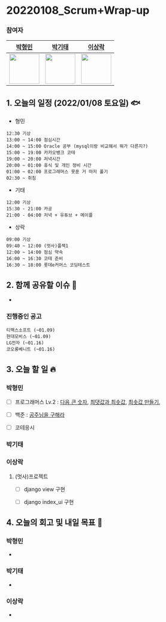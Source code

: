 # 20220108_Scrum+Wrap-up

### 참여자

| [박형민](https://github.com/npnppn)  | [박기태](https://github.com/idiot-kitto)   | [이상락](https://github.com/SangRakee)  |
| :------: | :------: | :------:
|<img src="https://github.com/npnppn.png" width="80"> | <img src="https://github.com/idiot-kitto.png" width="80">|<img src="https://github.com/SangRakee.png" width="80">

## 1. 오늘의 일정 (2022/01/08 토요일) 🐟

- 형민
```
12:30 기상
13:00 ~ 14:00 점심시간
14:00 ~ 15:00 Oracle 공부 (mysql이랑 비교해서 뭐가 다른지?)
15:00 ~ 19:00 카카오뱅크 코테
19:00 ~ 20:00 저녁시간
20:00 ~ 01:00 휴식 및 개인 정비 시간
01:00 ~ 02:00 프로그래머스 못푼 거 마저 풀기
02:30 ~ 취침
```

- 기태
```
12:00 기상
15:30 - 21:00 카공
21:00 - 04:00 저녁 + 유튜브 + 메이플
```

- 상락
```
09:00 기상
09:40 ~ 12:00 (멋사)플젝1
12:00 ~ 14:00 점심 약속
16:00 ~ 16:30 코테 준비
16:30 ~ 18:00 롯데e커머스 코딩테스트

```

## 2. 함께 공유할 이슈 💌
- 


### 진행중인 공고
```
티맥스소프트 (~01.09)
현대모비스 (~01.09)
LG전자 (~01.16)
코오롱베니트 (~01.16)
```



## 3. 오늘 할 일 🔥



### 박형민

- [ ] 프로그래머스 Lv.2 : [다음 큰 숫자](https://programmers.co.kr/learn/courses/30/lessons/12911), [최댓값과 최솟값](https://programmers.co.kr/learn/courses/30/lessons/12939), [최솟값 만들기](https://programmers.co.kr/learn/courses/30/lessons/12941), 
- [ ] 백준 : [공주님을 구해라](https://www.acmicpc.net/problem/17836)
- [ ] 코테응시



### 박기태





### 이상락

1. (멋사)프로젝트
    - [ ] django view 구현
    - [ ] django index_ui 구현



## 4. 오늘의 회고 및 내일 목표 🎈


    

### 박형민

- 

### 박기태

- 


### 이상락
-
